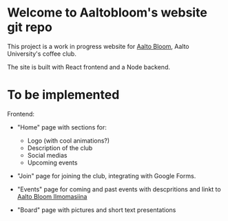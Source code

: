 # Welcome to Aaltobloom's website git repo

This project is a work in progress website for [Aalto Bloom](https://aaltobloom.fi), Aalto University's coffee club.

The site is built with React frontend and a Node backend.


# To be implemented


Frontend:
 - "Home" page with sections for:
    - Logo (with cool animations?)
    - Description of the club
    - Social medias
    - Upcoming events

 - "Join" page for joining the club, integrating with Google Forms.
 - "Events" page for coming and past events with descpritions and linkt to [Aalto Bloom Ilmomasiina](https://ilmo.aaltobloom.fi)
 - "Board" page with pictures and short text presentations